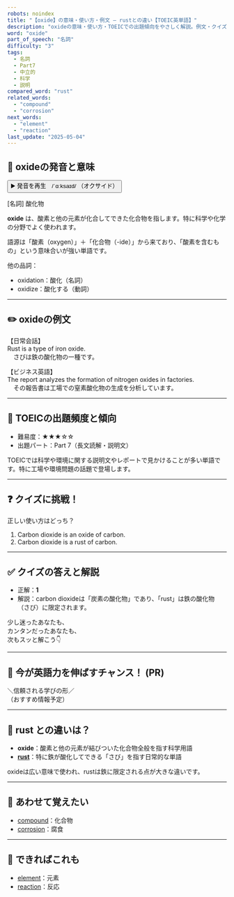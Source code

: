 ```yaml
---
robots: noindex
title: "【oxide】の意味・使い方・例文 ― rustとの違い【TOEIC英単語】"
description: "oxideの意味・使い方・TOEICでの出題傾向をやさしく解説。例文・クイズ付きでrustとの違いもわかりやすく学べます。"
word: "oxide"
part_of_speech: "名詞"
difficulty: "3"
tags:
  - 名詞
  - Part7
  - 中立的
  - 科学
  - 説明
compared_word: "rust"
related_words:
  - "compound"
  - "corrosion"
next_words:
  - "element"
  - "reaction"
last_update: "2025-05-04"
---
```


## 🔰 oxideの発音と意味

<button class="play-audio" onclick="playTTS('oxide')">
  <span class="play-audio-main">
    ▶️ 発音を再生　/ˈɑːksaɪd/
  </span>
  <span class="play-audio-sub">
    （オクサイド）
  </span>
</button>

[名詞] 酸化物

**oxide** は、酸素と他の元素が化合してできた化合物を指します。特に科学や化学の分野でよく使われます。

語源は「酸素（oxygen）」＋「化合物（-ide）」から来ており、「酸素を含むもの」という意味合いが強い単語です。

他の品詞：  
- oxidation：酸化（名詞）
- oxidize：酸化する（動詞）

---

## ✏️ oxideの例文

【日常会話】  
Rust is a type of iron oxide.  
　さびは鉄の酸化物の一種です。

【ビジネス英語】  
The report analyzes the formation of nitrogen oxides in factories.  
　その報告書は工場での窒素酸化物の生成を分析しています。

---

## 🎯 TOEICの出題頻度と傾向

- 難易度：★★★☆☆
- 出題パート：Part 7（長文読解・説明文）

TOEICでは科学や環境に関する説明文やレポートで見かけることが多い単語です。特に工場や環境問題の話題で登場します。

---

## ❓ クイズに挑戦！

正しい使い方はどっち？

1. Carbon dioxide is an oxide of carbon.  
2. Carbon dioxide is a rust of carbon.

---

## ✅ クイズの答えと解説

- 正解：**1**
- 解説：carbon dioxideは「炭素の酸化物」であり、「rust」は鉄の酸化物（さび）に限定されます。

少し迷ったあなたも、  
カンタンだったあなたも、  
次もスッと解こう👇️

---

## 🚀 今が英語力を伸ばすチャンス！ (PR)

<div class="info-center">
＼信頼される学びの形／<br>  
（おすすめ情報予定）
</div>

---

## 🤔  rust との違いは？

- **oxide**：酸素と他の元素が結びついた化合物全般を指す科学用語
- **[rust](/rust)**：特に鉄が酸化してできる「さび」を指す日常的な単語

oxideは広い意味で使われ、rustは鉄に限定される点が大きな違いです。

---

## 🧩 あわせて覚えたい

- [compound](/compound)：化合物
- [corrosion](/corrosion)：腐食

---

## 📖 できればこれも

- [element](/element)：元素
- [reaction](/reaction)：反応

<!-- cvid: aid27_bid44 -->
